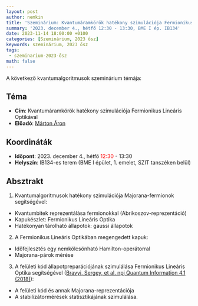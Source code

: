 ```yaml
---
layout: post
author: nemkin
title: 'Szeminárium: Kvantumáramkörök hatékony szimulációja Fermionikus Lineáris Optikával'
summary: '2023. december 4., hétfő 12:30 - 13:30, BME I ép. IB134'
date: 2023-11-14 18:00:00 +0100
categories: [Szeminárium, 2023 ősz]
keywords: szeminárium, 2023 ősz
tags: 
 - szeminarium-2023-ősz
math: false
---
```


A következő kvantumalgoritmusok szeminárium témája:

## Téma

- **Cím**: Kvantumáramkörök hatékony szimulációja Fermionikus Lineáris Optikával
- **Előadó**: [Márton Áron](https://tdk.bme.hu/Browse/Users/Marton-Aron)

## Koordináták

- **Időpont**: 2023. december 4., hétfő <span style="color: red">12:30</span> - 13:30
- **Helyszín**: IB134-es terem (BME I épület, 1. emelet, SZIT tanszéken belül)

## Absztrakt

1) Kvantumalgoritmusok hatékony szimulációja Majorana-fermionok segítségével:
- Kvantumbitek reprezentálása fermionokkal (Abrikoszov-reprezentáció)
- Kapukészlet: Fermionikus Lineáris Optika
- Hatékonyan tárolható állapotok: gaussi állapotok

2) A Fermionikus Lineáris Optikában megengedett kapuk:
- Időfejlesztés egy nemkölcsönható Hamilton-operátorral
- Majorana-párok mérése

3) A felületi kód állapotpreparációjának szimulálása Fermionikus Lineáris Optika segítségével ([Bravyi, Sergey, et al. npj Quantum Information 4.1 (2018)](https://arxiv.org/abs/1710.02270)):
- A felületi kód és annak Majorana-reprezentációja
- A stabilizátormérések statisztikájának szimulálása.
